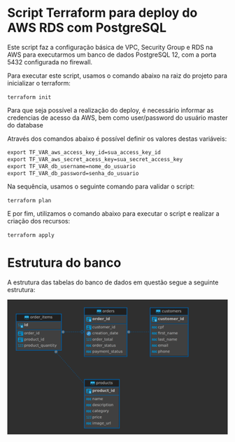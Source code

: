 # Script Terraform para deploy do AWS RDS com PostgreSQL 

Este script faz a configuração básica de VPC, Security Group e RDS na AWS para executarmos um banco de dados PostgreSQL 12, com a porta 5432 configurada no firewall.

Para executar este script, usamos o comando abaixo na raiz do projeto para inicializar o terraform:

`terraform init`

Para que seja possível a realização do deploy, é necessário informar as credencias de acesso da AWS, bem como user/password do usuário master do database

Através dos comandos abaixo é possível definir os valores destas variáveis:

```
export TF_VAR_aws_access_key_id=sua_access_key_id
export TF_VAR_aws_secret_acess_key=sua_secret_access_key
export TF_VAR_db_username=nome_do_usuario
export TF_VAR_db_password=senha_do_usuario
```

Na sequência, usamos o seguinte comando para validar o script:

`terraform plan`

E por fim, utilizamos o comando abaixo para executar o script e realizar a criação dos recursos:

`terraform apply`

# Estrutura do banco

A estrutura das tabelas do banco de dados em questão segue a seguinte estrutura:

<p>
    <img  src=content/Diagrama_db.png>
</p>

